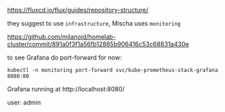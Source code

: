 https://fluxcd.io/flux/guides/repository-structure/

they suggest to use `infrastructure`, Mischa uses `monitoring` 


https://github.com/milanoid/homelab-cluster/commit/891a0f3f1a56fb12865b906416c53c68831a430e

to see Grafana do port-forward for now:

`kubectl -n monitoring port-forward svc/kube-prometheus-stack-grafana 8080:80`

Grafana running at http://localhost:8080/

user: admin